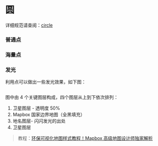 # 圆

详细规范请查阅：[circle](https://docs.mapbox.com/mapbox-gl-js/style-spec/layers/#circle)

### 普通点

<ClientOnly>
  <common-code-view name="data-circle"/>
</ClientOnly>

### 海量点

<ClientOnly>
  <common-code-view name="data-circle-scatter"/>
</ClientOnly>

### 发光

利用点可以做出一些发光效果，如下图：

<div align="center">
  <img :src="$withBase('/assets/images/coastal.webp')" />
</div>

图中由 4 个关键图层构成，四个图层从上到下依次排列：

1. 卫星图层 - 透明度 50%
2. Mapbox 国家边界地图（全黑填充）
3. 地名图层- 闪闪发光的出处
4. 卫星图层

> 教程：[环保可视化地图样式教程！Mapbox 高级地图设计师独家解析](https://mp.weixin.qq.com/s/YSYOFE4EhGzTSf8vt9mpnA)

<ClientOnly>
  <common-code-view name="data-fill-point" :is-code-view="false"/>
</ClientOnly>
